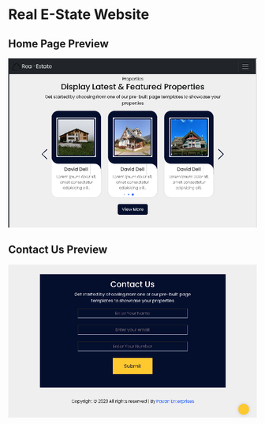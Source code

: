 # Real E-State Website

## Home Page Preview

![home-page](assets/screenshots/S1.png)

## Contact Us Preview

![contact-us](assets/screenshots/S2.png)